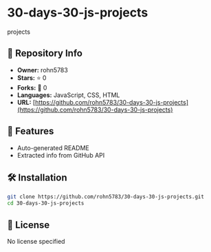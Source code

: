 # 30-days-30-js-projects

projects 

## 📂 Repository Info
- **Owner:** rohn5783
- **Stars:** ⭐ 0
- **Forks:** 🍴 0
- **Languages:** JavaScript, CSS, HTML
- **URL:** [https://github.com/rohn5783/30-days-30-js-projects](https://github.com/rohn5783/30-days-30-js-projects)

## 🚀 Features
- Auto-generated README
- Extracted info from GitHub API

## 🛠 Installation
```bash
git clone https://github.com/rohn5783/30-days-30-js-projects.git
cd 30-days-30-js-projects
```

## 📜 License
No license specified
